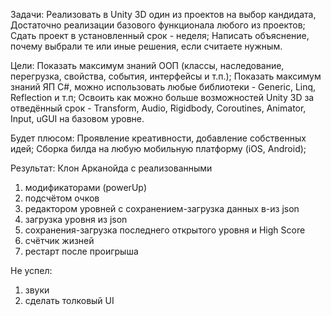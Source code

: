 Задачи: 
Реализовать в Unity 3D один из проектов на выбор кандидата, Достаточно реализации базового функционала любого из проектов;
Сдать проект в установленный срок - неделя;
Написать объяснение, почему выбрали те или иные решения, если считаете нужным.

Цели:
Показать максимум знаний ООП (классы, наследование, перегрузка, свойства, события, интерфейсы и т.п.);
Показать максимум знаний ЯП C#, можно использовать любые библиотеки - Generic, Linq, Reflection и т.п;
Освоить как можно больше возможностей Unity 3D за отведённый срок - Transform, Audio, Rigidbody, Coroutines, Animator, Input, uGUI на базовом уровне. 

Будет плюсом:
Проявление креативности, добавление собственных идей;
Сборка билда на любую мобильную платформу (iOS, Android);

Результат:
Клон Арканойда с реализованными
1. модификаторами (powerUp)
2. подсчётом очков
3. редактором уровней с сохранением-загрузка данных в-из json
4. загрузка уровня из json
5. сохранения-загрузка последнего открытого уровня и High Score
6. счётчик жизней
7. рестарт после проигрыша

Не успел:
1. звуки
2. сделать толковый UI

